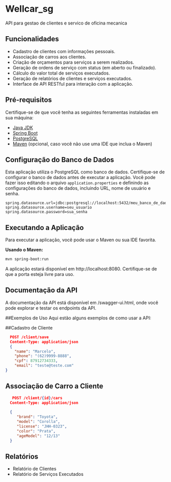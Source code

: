 # Wellcar_sg
API para gestao de clientes e servico de oficina mecanica

## Funcionalidades

- Cadastro de clientes com informações pessoais.
- Associação de carros aos clientes.
- Criação de orçamentos para serviços a serem realizados.
- Geração de ordens de serviço com status (em aberto ou finalizado).
- Cálculo do valor total de serviços executados.
- Geração de relatórios de clientes e serviços executados.
- Interface de API RESTful para interação com a aplicação.

## Pré-requisitos

Certifique-se de que você tenha as seguintes ferramentas instaladas em sua máquina:

- [Java JDK](https://www.oracle.com/java/technologies/javase-downloads.html)
- [Spring Boot](https://spring.io/projects/spring-boot)
- [PostgreSQL](https://www.postgresql.org/download/)
- [Maven](https://maven.apache.org/download.cgi) (opcional, caso você não use uma IDE que inclua o Maven)

## Configuração do Banco de Dados

Esta aplicação utiliza o PostgreSQL como banco de dados. Certifique-se de configurar o banco de dados antes de executar a aplicação. Você pode fazer isso editando o arquivo `application.properties` e definindo as configurações do banco de dados, incluindo URL, nome de usuário e senha.

```properties
spring.datasource.url=jdbc:postgresql://localhost:5432/meu_banco_de_dados
spring.datasource.username=seu_usuario
spring.datasource.password=sua_senha
```
## Executando a Aplicação

Para executar a aplicação, você pode usar o Maven ou sua IDE favorita.

**Usando o Maven:**

```bash
mvn spring-boot:run
```

A aplicação estará disponível em http://localhost:8080. Certifique-se de que a porta esteja livre para uso.

## Documentação da API
A documentação da API está disponível em /swagger-ui.html, onde você pode explorar e testar os endpoints da API.

##Exemplos de Uso
Aqui estão alguns exemplos de como usar a API:

##Cadastro de Cliente

```json
  POST /client/save
  Content-Type: application/json
  {
    "name": "Marcelo",
    "phone": "(62)9999-8888",
    "cpf": 87912734333,
    "email": "teste@teste.com"
}
```

## Associação de Carro a Cliente
```json
   POST /client/{id}/cars
  Content-Type: application/json
  
  {
     "brand": "Toyota",
     "model": "Corolla",
     "license": "JHH-0323",
     "color": "Prata",
     "ageModel": "12/13"
  }

```
## Relatórios
- Relatório de Clientes
- Relatório de Serviços Executados





